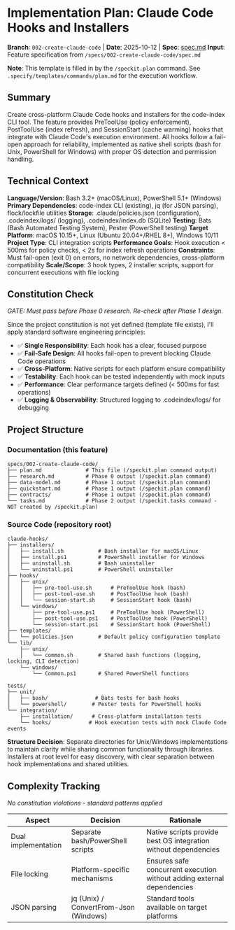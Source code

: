 # Implementation Plan: Claude Code Hooks and Installers

**Branch**: `002-create-claude-code` | **Date**: 2025-10-12 | **Spec**: [spec.md](./spec.md)
**Input**: Feature specification from `/specs/002-create-claude-code/spec.md`

**Note**: This template is filled in by the `/speckit.plan` command. See `.specify/templates/commands/plan.md` for the execution workflow.

## Summary

Create cross-platform Claude Code hooks and installers for the code-index CLI tool. The feature provides PreToolUse (policy enforcement), PostToolUse (index refresh), and SessionStart (cache warming) hooks that integrate with Claude Code's execution environment. All hooks follow a fail-open approach for reliability, implemented as native shell scripts (bash for Unix, PowerShell for Windows) with proper OS detection and permission handling.

## Technical Context

**Language/Version**: Bash 3.2+ (macOS/Linux), PowerShell 5.1+ (Windows)
**Primary Dependencies**: code-index CLI (existing), jq (for JSON parsing), flock/lockfile utilities
**Storage**: .claude/policies.json (configuration), .codeindex/logs/ (logging), .codeindex/index.db (SQLite)
**Testing**: Bats (Bash Automated Testing System), Pester (PowerShell testing)
**Target Platform**: macOS 10.15+, Linux (Ubuntu 20.04+/RHEL 8+), Windows 10/11
**Project Type**: CLI integration scripts
**Performance Goals**: Hook execution < 500ms for policy checks, < 2s for index refresh operations
**Constraints**: Must fail-open (exit 0) on errors, no network dependencies, cross-platform compatibility
**Scale/Scope**: 3 hook types, 2 installer scripts, support for concurrent executions with file locking

## Constitution Check

*GATE: Must pass before Phase 0 research. Re-check after Phase 1 design.*

Since the project constitution is not yet defined (template file exists), I'll apply standard software engineering principles:

- ✅ **Single Responsibility**: Each hook has a clear, focused purpose
- ✅ **Fail-Safe Design**: All hooks fail-open to prevent blocking Claude Code operations
- ✅ **Cross-Platform**: Native scripts for each platform ensure compatibility
- ✅ **Testability**: Each hook can be tested independently with mock inputs
- ✅ **Performance**: Clear performance targets defined (< 500ms for fast operations)
- ✅ **Logging & Observability**: Structured logging to .codeindex/logs/ for debugging

## Project Structure

### Documentation (this feature)

```
specs/002-create-claude-code/
├── plan.md              # This file (/speckit.plan command output)
├── research.md          # Phase 0 output (/speckit.plan command)
├── data-model.md        # Phase 1 output (/speckit.plan command)
├── quickstart.md        # Phase 1 output (/speckit.plan command)
├── contracts/           # Phase 1 output (/speckit.plan command)
└── tasks.md             # Phase 2 output (/speckit.tasks command - NOT created by /speckit.plan)
```

### Source Code (repository root)

```
claude-hooks/
├── installers/
│   ├── install.sh           # Bash installer for macOS/Linux
│   ├── install.ps1          # PowerShell installer for Windows
│   ├── uninstall.sh         # Bash uninstaller
│   └── uninstall.ps1        # PowerShell uninstaller
├── hooks/
│   ├── unix/
│   │   ├── pre-tool-use.sh      # PreToolUse hook (bash)
│   │   ├── post-tool-use.sh     # PostToolUse hook (bash)
│   │   └── session-start.sh     # SessionStart hook (bash)
│   └── windows/
│       ├── pre-tool-use.ps1     # PreToolUse hook (PowerShell)
│       ├── post-tool-use.ps1    # PostToolUse hook (PowerShell)
│       └── session-start.ps1    # SessionStart hook (PowerShell)
├── templates/
│   └── policies.json        # Default policy configuration template
└── lib/
    ├── unix/
    │   └── common.sh        # Shared bash functions (logging, locking, CLI detection)
    └── windows/
        └── Common.ps1       # Shared PowerShell functions

tests/
├── unit/
│   ├── bash/               # Bats tests for bash hooks
│   └── powershell/        # Pester tests for PowerShell hooks
└── integration/
    ├── installation/      # Cross-platform installation tests
    └── hooks/            # Hook execution tests with mock Claude Code events
```

**Structure Decision**: Separate directories for Unix/Windows implementations to maintain clarity while sharing common functionality through libraries. Installers at root level for easy discovery, with clear separation between hook implementations and shared utilities.

## Complexity Tracking

*No constitution violations - standard patterns applied*

| Aspect | Decision | Rationale |
|--------|----------|-----------|
| Dual implementation | Separate bash/PowerShell scripts | Native scripts provide best OS integration without dependencies |
| File locking | Platform-specific mechanisms | Ensures safe concurrent execution without adding external dependencies |
| JSON parsing | jq (Unix) / ConvertFrom-Json (Windows) | Standard tools available on target platforms |